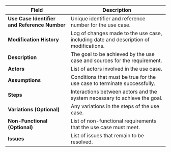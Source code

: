 | **Field**                                   | **Description**                                                                                          |
|---------------------------------------------|----------------------------------------------------------------------------------------------------------|
| **Use Case Identifier and Reference Number**| Unique identifier and reference number for the use case.                                                 |
| **Modification History**                   | Log of changes made to the use case, including date and description of modifications.                    |
| **Description**                            | The goal to be achieved by the use case and sources for the requirement.                                  |
| **Actors**                                  | List of actors involved in the use case.                                                                  |
| **Assumptions**                             | Conditions that must be true for the use case to terminate successfully.                                  |
| **Steps**                                   | Interactions between actors and the system necessary to achieve the goal.                                  |
| **Variations (Optional)**                  | Any variations in the steps of the use case.                                                               |
| **Non-Functional (Optional)**              | List of non-functional requirements that the use case must meet.                                           |
| **Issues**                                 | List of issues that remain to be resolved.                                                                 |

